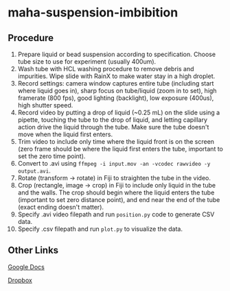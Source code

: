 # maha-suspension-imbibition

## Procedure
1. Prepare liquid or bead suspension according to specification. Choose tube size to use for experiment (usually 400um).
2. Wash tube with HCL washing procedure to remove debris and impurities. Wipe slide with RainX to make water stay in a high droplet.
3. Record settings: camera window captures entire tube (including start where liquid goes in), sharp focus on tube/liquid (zoom in to set), high framerate (800 fps), good lighting (backlight), low exposure (400us), high shutter speed.
4. Record video by putting a drop of liquid (~0.25 mL) on the slide using a pipette, touching the tube to the drop of liquid, and letting capillary action drive the liquid through the tube. Make sure the tube doesn't move when the liquid first enters.
5. Trim video to include only time where the liquid front is on the screen (zero frame should be where the liquid first enters the tube, important to set the zero time point).
6. Convert to .avi using `ffmpeg -i input.mov -an -vcodec rawvideo -y output.avi`.
7. Rotate (transform -> rotate) in Fiji to straighten the tube in the video.
8. Crop (rectangle, image -> crop) in Fiji to include only liquid in the tube and the walls. The crop should begin where the liquid enters the tube (important to set zero distance point), and end near the end of the tube (exact ending doesn't matter).
8. Specify .avi video filepath and run `position.py` code to generate CSV data.
9. Specify .csv filepath and run `plot.py` to visualize the data.

## Other Links
[Google Docs](https://docs.google.com/document/d/1G9nOMdb0bA5Rw09efVxBG6Fvj6A5k7cHJllYa6dr6L0/edit?usp=sharing)

[Dropbox](https://www.dropbox.com/home/suspension_flow)
